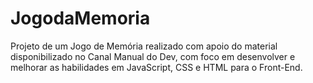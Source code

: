 # JogodaMemoria
Projeto de um Jogo de Memória realizado com apoio do material disponibilizado no Canal Manual do Dev, com foco em desenvolver e melhorar as habilidades em JavaScript, CSS e HTML para o Front-End. 
